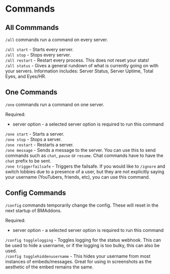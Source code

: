 # Commands

## All Commmands
`/all` commands run a command on every server.

`/all start` - Starts every server.\
`/all stop` - Stops every server.\
`/all restart` - Restart every process. This does not reset your stats!\
`/all status` - Gives a general rundown of what is currently going on with your servers. Information includes: Server Status, Server Uptime, Total Eyes, and Eyes/HR.

## One Commands
`/one` commands run a command on one server.

Required:
 - server option - a selected server option is required to run this command

`/one start` - Starts a server.\
`/one stop` - Stops a server.\
`/one restart` - Restarts a server.\
`/one message` - Sends a message to the server. You can use this to send commands such as `chat`, `pause` or `resume`. Chat commands have to have the `chat` prefix to be sent.\
`/one triggerfailsafe` - Triggers the failsafe. If you would like to `/ignore` and switch lobbies due to a presence of a user, but they are not explicitly saying your username (YouTubers, friends, etc), you can use this command. 

## Config Commands
`/config` commands temporarily change the config. These will reset in the next startup of BMAddons.

Required:
 - server option - a selected server option is required to run this command

`/config togglelogging` - Toggles logging for the status webhook. This can be used to hide a username, or if the logging is too bulky, this can also be used.\
`/config togglehiddenusername` - This hides your username from most instances of embeds/messages. Great for using in screenshots as the aesthetic of the embed remains the same.